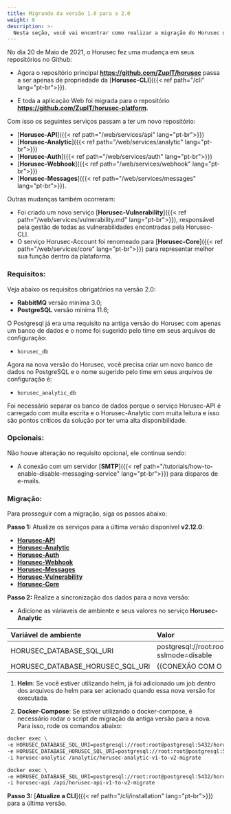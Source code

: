 ```yaml
---
title: Migrando da versão 1.0 para a 2.0
weight: 0
description: >-
  Nesta seção, você vai encontrar como realizar a migração do Horusec da versão 1.0 para 2.0.
---
```


No dia 20 de Maio de 2021, o Horusec fez uma mudança em seus repositórios no Github: 

- Agora o repositório principal **https://github.com/ZupIT/horusec** passa a ser apenas de propriedade da [**Horusec-CLI**]({{< ref path="/cli" lang="pt-br">}}).

- E toda a aplicação Web foi migrada para o repositório **https://github.com/ZupIT/horusec-platform**.

Com isso os seguintes serviços passam a ter um novo repositório:
  * [**Horusec-API**]({{< ref path="/web/services/api" lang="pt-br">}})
  * [**Horusec-Analytic**]({{< ref path="/web/services/analytic" lang="pt-br">}})
  * [**Horusec-Auth**]({{< ref path="/web/services/auth" lang="pt-br">}})
  * [**Horusec-Webhook**]({{< ref path="/web/services/webhook" lang="pt-br">}})
  * [**Horusec-Messages**]({{< ref path="/web/services/messages" lang="pt-br">}}).

Outras mudanças também ocorreram:
  * Foi criado um novo serviço [**Horusec-Vulnerability**]({{< ref path="/web/services/vulnerability.md" lang="pt-br">}}), responsável pela gestão de todas as vulnerabilidades encontradas pela Horusec-CLI.
  * O serviço Horusec-Account foi renomeado para [**Horusec-Core**]({{< ref path="/web/services/core" lang="pt-br">}}) para representar melhor sua função dentro da plataforma.

### Requisitos:
Veja abaixo os requisitos obrigatórios na versão 2.0:
- **RabbitMQ** versão miníma 3.0;
- **PostgreSQL** versão miníma 11.6;


O Postgresql já era uma requisito na antiga versão do Horusec com apenas um banco de dados e o nome foi sugerido pelo time em seus arquivos de configuração:
  - `horusec_db`

Agora na nova versão do Horusec, você precisa criar um novo banco de dados no PostgreSQL e o nome sugerido pelo time em seus arquivos de configuração é:
  - `horusec_analytic_db`


Foi necessário separar os banco de dados porque o serviço Horusec-API é carregado com muita escrita e o Horusec-Analytic com muita leitura e isso são pontos críticos da solução por ter uma alta disponibilidade.

### Opcionais:
Não houve alteração no requisito opcional, ele continua sendo:

- A conexão com um servidor [**SMTP**]({{< ref path="/tutorials/how-to-enable-disable-messaging-service" lang="pt-br">}}) para disparos de e-mails.

### Migração:
Para prosseguir com a migração, siga os passos abaixo:

**Passo 1:** Atualize os serviços para a última versão disponível **v2.12.0**:
 - [**Horusec-API**](https://hub.docker.com/r/horuszup/horusec-api)
 - [**Horusec-Analytic**](https://hub.docker.com/r/horuszup/horusec-analytic)
 - [**Horusec-Auth**](https://hub.docker.com/r/horuszup/horusec-auth)
 - [**Horusec-Webhook**](https://hub.docker.com/r/horuszup/horusec-webhook)
 - [**Horusec-Messages**](https://hub.docker.com/r/horuszup/horusec-messages)
 - [**Horusec-Vulnerability**](https://hub.docker.com/r/horuszup/horusec-vulnerability)
 - [**Horusec-Core**](https://hub.docker.com/r/horuszup/horusec-core)

**Passo 2:** Realize a sincronização dos dados para a nova versão:
  * Adicione as váriaveis de ambiente e seus valores no serviço **Horusec-Analytic**
<table>
    <thead>
        <tr>
            <th style="text-align:left">Variável de ambiente</th>
            <th style="text-align:left">Valor</th>
        </tr>
    </thead>
    <tbody>
        <tr>
            <td style="text-align:left">HORUSEC_DATABASE_SQL_URI</td>
            <td style="text-align:left">postgresql://root:root@postgresql:5432/horusec_analytic_db?sslmode=disable</td>
        </tr>
        <tr>
            <td style="text-align:left">HORUSEC_DATABASE_HORUSEC_SQL_URI</td>
            <td style="text-align:left">{{CONEXÃO COM O BANCO DE DADOS EXISTENTE}}</td>
        </tr>
    </tbody>
</table>


1. **Helm**:
Se você estiver utilizando helm, já foi adicionado um job dentro dos arquivos do helm para ser acionado quando essa nova versão for executada.

2. **Docker-Compose**:
Se estiver utilizando o docker-compose, é necessário rodar o script de migração da antiga versão para a nova. Para isso, rode os comandos abaixo:

```bash
docker exec \
-e HORUSEC_DATABASE_SQL_URI=postgresql://root:root@postgresql:5432/horusec_analytic_db?sslmode=disable \
-e HORUSEC_DATABASE_HORUSEC_SQL_URI=postgresql://root:root@postgresql:5432/horusec_analytic_db?sslmode=disable \
-i horusec-analytic /analytic/horusec-analytic-v1-to-v2-migrate
```

```bash
docker exec \
-e HORUSEC_DATABASE_SQL_URI=postgresql://root:root@postgresql:5432/horusec_analytic_db?sslmode=disable \
-i horusec-api /api/horusec-api-v1-to-v2-migrate
```

**Passo 3:** [**Atualize a CLI**]({{< ref path="/cli/installation" lang="pt-br">}}) para a última versão.
